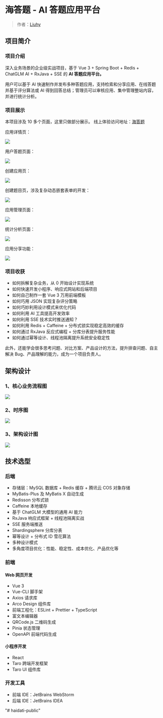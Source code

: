 # 海答题 - AI 答题应用平台

> 作者：[Liuhy](https://github.com/liyupi/)
>
>



## 项目简介

### 项目介绍

深入业务场景的企业级实战项目，基于 Vue 3 + Spring Boot + Redis + ChatGLM AI + RxJava + SSE 的 **AI 答题应用平台。**

用户可以基于 AI 快速制作并发布多种答题应用，支持检索和分享应用、在线答题并基于评分算法或 AI 得到回答总结；管理员可以审核应用、集中管理整站内容，并进行统计分析。



### 项目展示

本项目涉及 10 多个页面，这里只做部分展示。
线上体验访问地址：[海答题](http://haidati.l-hy.site/)

应用详情页：

![](http://www.l-hy.site:9123/picture/github-haidati/haidati-github-picture0.png)

用户答题页面：

![](http://www.l-hy.site:9123/picture/github-haidati/haidati-github-picture2.png)

创建应用页：

![](http://www.l-hy.site:9123/picture/github-haidati/haidati-github-picture4.png)

创建题目页，涉及复杂动态嵌套表单的开发：

![](http://www.l-hy.site:9123/picture/github-haidati/haidati-github-picture6.png)

应用管理页面：

![](http://www.l-hy.site:9123/picture/github-haidati/haidati-github-picture8.png)

统计分析页面：

![](http://www.l-hy.site:9123/picture/github-haidati/haidati-github-picture10.png)

应用分享功能：

![](http://www.l-hy.site:9123/picture/github-haidati/haidati-github-picture12.png)






### 项目收获

- 如何拆解复杂业务，从 0 开始设计实现系统
- 如何快速开发小程序、响应式网站和后端项目
- 如何自己制作一套 Vue 3 万用前端模板
- 如何巧用 JSON 实现复杂评分策略
- 如何巧妙利用设计模式来优化代码
- 如何利用 AI 工具提高开发效率
- 如何利用 SSE 技术实时推送通知？
- 如何利用 Redis + Caffeine + 分布式锁实现稳定高效的缓存
- 如何通过 RxJava 反应式编程 + 分库分表提升服务性能
- 如何通过幂等设计、线程池隔离提升系统安全稳定性

此外，还能学会很多思考问题、对比方案、产品设计的方法，提升排查问题、自主解决 Bug、产品理解的能力，成为一个项目负责人。




## 架构设计

### 1、核心业务流程图

![](http://www.l-hy.site:9123/picture/github-haidati/haidati-github-picture14.png)

### 2、时序图

![](http://www.l-hy.site:9123/picture/github-haidati/haidati-github-picture16.png)

### 3、架构设计图

![](http://www.l-hy.site:9123/picture/github-haidati/haidati-github-picture18.png)



## 技术选型

### 后端

- 存储层：MySQL 数据库 + Redis 缓存 + 腾讯云 COS 对象存储
- MyBatis-Plus 及 MyBatis X 自动生成
- Redisson 分布式锁
- Caffeine 本地缓存
- 基于 ChatGLM 大模型的通用 AI 能力
- RxJava 响应式框架 + 线程池隔离实战
- SSE 服务端推送
- Shardingsphere 分库分表
- 幂等设计 + 分布式 ID 雪花算法
- 多种设计模式
- 多角度项目优化：性能、稳定性、成本优化、产品优化等



### 前端

#### Web 网页开发

- Vue 3
- Vue-CLI 脚手架
- Axios 请求库
- Arco Design 组件库
- 前端工程化：ESLint + Prettier + TypeScript
- 富文本编辑器
- QRCode.js 二维码生成
- Pinia 状态管理
- OpenAPI 前端代码生成

#### 小程序开发

- React
- Taro 跨端开发框架
- Taro UI 组件库

### 开发工具

- 前端 IDE：JetBrains WebStorm
- 后端 IDE：JetBrains IDEA

"# haidati-public" 
